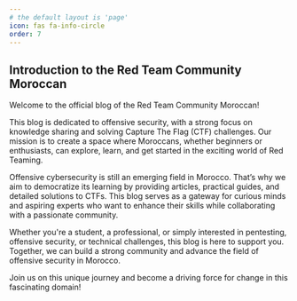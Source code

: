 ```yaml
---
# the default layout is 'page'
icon: fas fa-info-circle
order: 7
---
```


## Introduction to the Red Team Community Moroccan 

Welcome to the official blog of the Red Team Community Moroccan!

This blog is dedicated to offensive security, with a strong focus on knowledge sharing and solving Capture The Flag (CTF) challenges. Our mission is to create a space where Moroccans, whether beginners or enthusiasts, can explore, learn, and get started in the exciting world of Red Teaming.

Offensive cybersecurity is still an emerging field in Morocco. That’s why we aim to democratize its learning by providing articles, practical guides, and detailed solutions to CTFs. This blog serves as a gateway for curious minds and aspiring experts who want to enhance their skills while collaborating with a passionate community.

Whether you're a student, a professional, or simply interested in pentesting, offensive security, or technical challenges, this blog is here to support you. Together, we can build a strong community and advance the field of offensive security in Morocco.

Join us on this unique journey and become a driving force for change in this fascinating domain!


